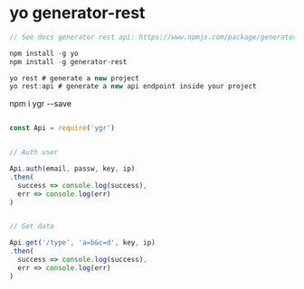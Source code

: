 # yo generator-rest

``` Javascript
// See docs generator rest api: https://www.npmjs.com/package/generator-rest

npm install -g yo
npm install -g generator-rest

yo rest # generate a new project
yo rest:api # generate a new api endpoint inside your project

```
npm i ygr --save

``` javascript

const Api = require('ygr')

```
``` javascript

// Auth user

Api.auth(email, passw, key, ip)
.then(
  success => console.log(success),
  err => console.log(err)
)

```

``` javascript

// Get data

Api.get('/type', 'a=b&c=d', key, ip)
.then(
  success => console.log(success),
  err => console.log(err)
)

```
